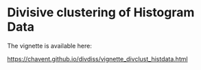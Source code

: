 # Divisive clustering of Histogram Data

The vignette is available here:

https://chavent.github.io/divdiss/vignette_divclust_histdata.html

